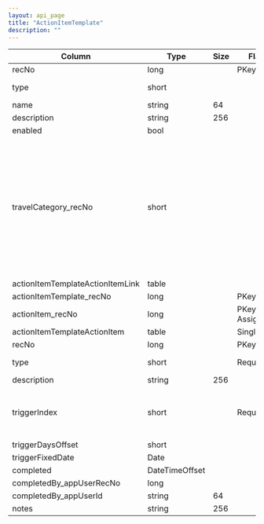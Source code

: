 ```yaml
---
layout: api_page
title: "ActionItemTemplate"
description: ""
---
```




| Column | Type | Size | Flags | Table | Description |
| ------ | ---- | ---- | ----- | ----- | ----------- |
| recNo | long |  | PKey | actionItemTemplate | 
| type | short |  |  | actionItemTemplate | Trip = 1, TripTemplate = 2
| name | string | 64 |  | actionItemTemplate | 
| description | string | 256 |  | actionItemTemplate | 
| enabled | bool |  |  | actionItemTemplate | 
| travelCategory_recNo | short |  |  | actionItemTemplate | Air = 1, Hotel = 2, Car = 3, Cruise = 4, Tour = 5, Rail = 6, Transfer = 7, Insurance = 8, ServiceFee = 9, Excursion = 10, ClientVoucher = 11, GiftCertificate = 12, SupplierVoucher = 13, Misc = 99
| actionItemTemplateActionItemLink  | table |  |  | actionItemTemplate | 
| actionItemTemplate_recNo | long |  | PKey,FKey | actionItemTemplateActionItemLink | 
| actionItem_recNo | long |  | PKey,Auto-Assign | actionItemTemplateActionItemLink | 
| actionItemTemplateActionItem  | table |  | Singleton | actionItemTemplateActionItemLink | 
| recNo | long |  | PKey,FKey | actionItem | 
| type | short |  | Required | actionItem | Trip = 1, TripTemplate = 2
| description | string | 256 |  | actionItem | 
| triggerIndex | short |  | Required | actionItem | FixedDate = 1, StartDate = 2, EndDate = 3, TargetTravelDate = 4
| triggerDaysOffset | short |  |  | actionItem | 
| triggerFixedDate | Date |  |  | actionItem | 
| completed | DateTimeOffset |  |  | actionItem | 
| completedBy_appUserRecNo | long |  |  | actionItem | 
| completedBy_appUserId | string | 64 |  | actionItem | 
| notes | string | 256 |  | actionItem | 


